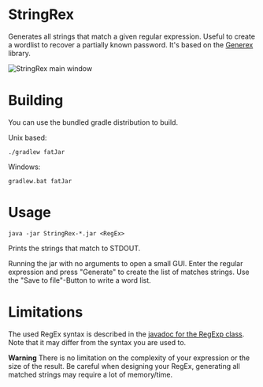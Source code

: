 StringRex
=========

Generates all strings that match a given regular expression. Useful to create a wordlist to recover a partially known password. It's based on the [Generex](https://github.com/mifmif/Generex) library.

![StringRex main window](/../gh-pages/images/screenshot.png?raw=true)

Building
========

You can use the bundled gradle distribution to build.

Unix based:

```
./gradlew fatJar
```

Windows:

```
gradlew.bat fatJar
```

Usage
=====

```
java -jar StringRex-*.jar <RegEx>
```

Prints the strings that match <RegEx> to STDOUT.

Running the jar with no arguments to open a small GUI. Enter the regular expression and press "Generate" to create the list of matches strings. Use the "Save to file"-Button to write a word list.



Limitations
===========

The used RegEx syntax is described in the [javadoc for the RegExp class](http://www.brics.dk/automaton/doc/index.html?dk/brics/automaton/RegExp.html). Note that it may differ from the syntax you are used to.

**Warning** There is no limitation on the complexity of your expression or the size of the result. Be careful when designing your RegEx, generating all matched strings may require a lot of memory/time.
